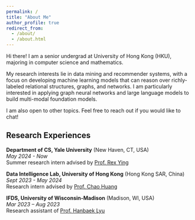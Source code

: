 ```yaml
---
permalink: /
title: "About Me"
author_profile: true
redirect_from: 
  - /about/
  - /about.html
---
```

Hi there! I am a senior undergrad at University of Hong Kong (HKU), majoring in computer science and mathematics.

My research interests lie in data mining and recommender systems, with a focus on developing machine learning models that can reason over richly-labeled relational structures, graphs, and networks. I am particularly interested in applying graph neural networks and large language models to build multi-modal foundation models.

I am also open to other topics. Feel free to reach out if you would like to chat!

<!-- Feel free to reach out if you'd like to brainstorm ideas, discuss potential projects, or just geek out about the latest developments in our field. I'm open to other related areas as well. -->

Research Experiences
--------------------

**Department of CS, Yale University** (New Haven, CT, USA)\
*May 2024 - Now*\
Summer research intern advised by [Prof. Rex Ying](https://www.cs.yale.edu/homes/ying-rex/)

**Data Intelligence Lab, University of Hong Kong** (Hong Kong SAR, China)\
*Sept 2023 - May 2024*\
Research intern advised by [Prof. Chao Huang](https://sites.google.com/view/chaoh)

**IFDS, University of Wisconsin-Madison** (Madison, WI, USA)\
*Mar 2023 – Aug 2023*\
Research assistant of [Prof. Hanbaek Lyu](https://hanbaeklyu.com)
